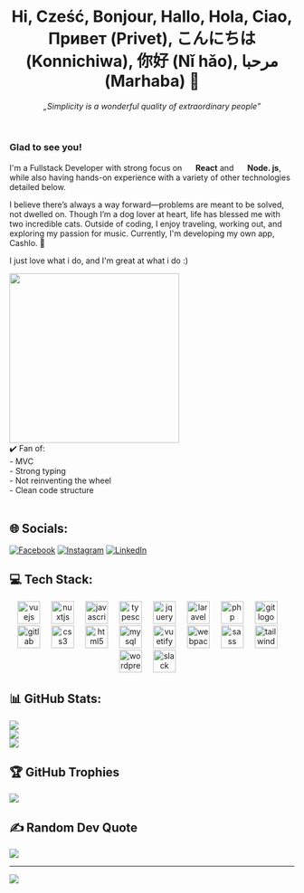 <h1 align="center">Hi, Cześć, Bonjour, Hallo, Hola, Ciao, Привет (Privet), こんにちは (Konnichiwa), 你好 (Nǐ hǎo), مرحبا (Marhaba) 👋</h1>
<p align="center"><em>„Simplicity is a wonderful quality of extraordinary people”</em></p> 
<br>

### Glad to see you!

I'm a Fullstack Developer with strong focus on <img src='https://upload.wikimedia.org/wikipedia/commons/thumb/a/a7/React-icon.svg/1200px-React-icon.svg.png' width="16"> **React** and <img src ="https://img.icons8.com/?size=100&id=54087&format=png&color=000000*" width="16" /> **Node.
js**, while also having hands-on experience with a variety of other technologies detailed below.

I believe there’s always a way forward—problems are meant to be solved, not dwelled on.
Though I’m a dog lover at heart, life has blessed me with two incredible cats.
Outside of coding, I enjoy traveling, working out, and exploring my passion for music.
Currently, I'm developing my own app, Cashlo. 🚀

I just love what i do, and I'm great at what i do :)

<img align='center' src='https://user-images.githubusercontent.com/5713670/87202985-820dcb80-c2b6-11ea-9f56-7ec461c497c3.gif' width='300"'>
<br>
✔️ Fan of:<br>
- MVC<br>
- Strong typing<br>
- Not reinventing the wheel<br>
- Clean code structure<br>
<br>

## 🌐 Socials:
[![Facebook](https://img.shields.io/badge/Facebook-%231877F2.svg?logo=Facebook&logoColor=white)](https://m.facebook.com/profile.php?id=100008614810091) 
[![Instagram](https://img.shields.io/badge/Instagram-%23E4405F.svg?logo=Instagram&logoColor=white)](https://instagram.com/_jusstuss_)
[![LinkedIn](https://img.shields.io/badge/LinkedIn-%230077B5.svg?logo=linkedin&logoColor=white)](https://www.linkedin.com/in/robert-juszczyński/)

## 💻 Tech Stack:

<div align="center">
  <img src="https://cdn.jsdelivr.net/gh/devicons/devicon/icons/vuejs/vuejs-original.svg" height="40" alt="vuejs logo"  />
  <img width="12" />
  <img src="https://cdn.jsdelivr.net/gh/devicons/devicon/icons/nuxtjs/nuxtjs-original.svg" height="40" alt="nuxtjs logo"  />
  <img width="12" />
  <img src="https://cdn.jsdelivr.net/gh/devicons/devicon/icons/javascript/javascript-original.svg" height="40" alt="javascript logo"  />
  <img width="12" />
  <img src="https://cdn.jsdelivr.net/gh/devicons/devicon/icons/typescript/typescript-original.svg" height="40" alt="typescript logo"  />
  <img width="12" />
  <img src="https://cdn.jsdelivr.net/gh/devicons/devicon/icons/jquery/jquery-original.svg" height="40" alt="jquery logo"  />
  <img width="12" />
  <img src="https://cdn.simpleicons.org/laravel/FF2D20" height="40" alt="laravel logo"  />
  <img width="12" />
  <img src="https://skillicons.dev/icons?i=php" height="40" alt="php logo"  />
  <img width="12" />
  <img src="https://cdn.jsdelivr.net/gh/devicons/devicon/icons/git/git-original.svg" height="40" alt="git logo"  />
  <img width="12" />
  <img src="https://cdn.jsdelivr.net/gh/devicons/devicon/icons/gitlab/gitlab-original.svg" height="40" alt="gitlab logo"  />
  <img width="12" />
  <img src="https://cdn.jsdelivr.net/gh/devicons/devicon/icons/css3/css3-original.svg" height="40" alt="css3 logo"  />
  <img width="12" />
  <img src="https://cdn.jsdelivr.net/gh/devicons/devicon/icons/html5/html5-original.svg" height="40" alt="html5 logo"  />
  <img width="12" />
  <img src="https://cdn.jsdelivr.net/gh/devicons/devicon/icons/mysql/mysql-original.svg" height="40" alt="mysql logo"  />
  <img width="12" />
  <img src="https://cdn.jsdelivr.net/gh/devicons/devicon/icons/vuetify/vuetify-original.svg" height="40" alt="vuetify logo"  />
  <img width="12" />
  <img src="https://cdn.jsdelivr.net/gh/devicons/devicon/icons/webpack/webpack-original.svg" height="40" alt="webpack logo"  />
  <img width="12" />
  <img src="https://cdn.jsdelivr.net/gh/devicons/devicon/icons/sass/sass-original.svg" height="40" alt="sass logo"  />
  <img width="12" />
  <img src="https://cdn.simpleicons.org/tailwindcss/06B6D4" height="40" alt="tailwindcss logo"  />
  <img width="12" />
  <img src="https://cdn.jsdelivr.net/gh/devicons/devicon/icons/wordpress/wordpress-original.svg" height="40" alt="wordpress logo"  />
  <img width="12" />
  <img src="https://cdn.jsdelivr.net/gh/devicons/devicon/icons/slack/slack-original.svg" height="40" alt="slack logo"  />
  <img width="12" />
</div>



## 📊 GitHub Stats:
![](https://github-readme-stats.vercel.app/api?username=robertjuszczynski&theme=midnight-purple&hide_border=false&include_all_commits=false&count_private=false)<br/>
![](https://github-readme-streak-stats.herokuapp.com/?user=robertjuszczynski&theme=midnight-purple&hide_border=false)<br/>
![](https://github-readme-stats.vercel.app/api/top-langs/?username=robertjuszczynski&theme=midnight-purple&hide_border=false&include_all_commits=false&count_private=false&layout=compact)

## 🏆 GitHub Trophies
![](https://github-profile-trophy.vercel.app/?username=robertjuszczynski&theme=radical&no-frame=true&no-bg=true&margin-w=4)

## ✍️ Random Dev Quote
![](https://quotes-github-readme.vercel.app/api?type=vertical&theme=radical)

---

  
[![](https://visitcount.itsvg.in/api?id=robertjuszczynski&icon=6&color=11)](https://visitcount.itsvg.in)

<!-- Proudly created with GPRM ( https://gprm.itsvg.in ) -->

